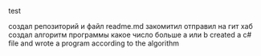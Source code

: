 
test

создал репозиторий и файл readme.md
закомитил отправил на гит хаб
создал алгоритм программы какое число больше a или b
created a c# file and wrote a program according to the algorithm
